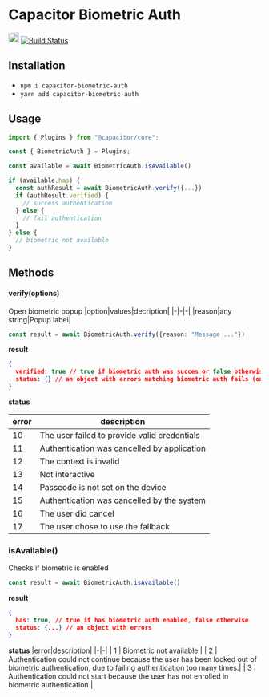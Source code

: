 # Capacitor Biometric Auth
<a href='https://www.npmjs.org/package/capacitor-biometric-auth' target='_blank'><img height='21' style='border:0px;height:21px;' src='https://img.shields.io/npm/dt/capacitor-biometric-auth.svg?label=NPM+Downloads' border='0' alt='NPM Downloads' /></a>
[![Build Status](https://travis-ci.org/arielhernandezmusa/capacitor-biometric-auth.svg?branch=master)](https://travis-ci.org/arielhernandezmusa/capacitor-biometric-auth)

## Installation

* `npm i capacitor-biometric-auth`
* `yarn add capacitor-biometric-auth`

## Usage

```ts
import { Plugins } from "@capacitor/core";

const { BiometricAuth } = Plugins;

const available = await BiometricAuth.isAvailable()

if (available.has) {
  const authResult = await BiometricAuth.verify({...})
  if (authResult.verified) {
    // success authentication
  } else {
    // fail authentication
  }
} else {
  // biometric not available
}
 ```
 

 ## Methods

 #### verify(options)
 Open biometric popup
 |option|values|decription|
 |-|-|-|
 |reason|any string|Popup label|

 ```ts
const result = await BiometricAuth.verify({reason: "Message ..."})
```

**result**
```json
{
  verified: true // true if biometric auth was succes or false otherwise,
  status: {} // an object with errors matching biometric auth fails (on if verified === false)
}
```

**status**

|error|description|
|-|-|
| 10 | The user failed to provide valid credentials |
| 11 | Authentication was cancelled by application |
| 12 | The context is invalid |
| 13 | Not interactive |
| 14 | Passcode is not set on the device |
| 15 | Authentication was cancelled by the system |
| 16 | The user did cancel |
| 17 | The user chose to use the fallback |

### isAvailable()

Checks if biometric is enabled

```ts
const result = await BiometricAuth.isAvailable()
```

**result**
```json
{
  has: true, // true if has biometric auth enabled, false otherwise
  status: {...} // an object with errors
}
```

**status**
|error|description|
|-|-|
| 1 | Biometric not available |
| 2 | Authentication could not continue because the user has been locked out of biometric authentication, due to failing authentication too many times.|
| 3 | Authentication could not start because the user has not enrolled in biometric authentication.|